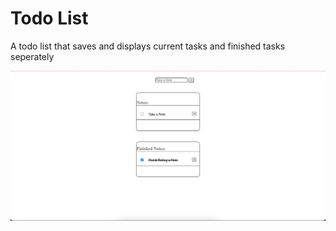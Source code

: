 # Todo List

A todo list that saves and displays current tasks and finished tasks seperately

![](todo/todo-image.png)
